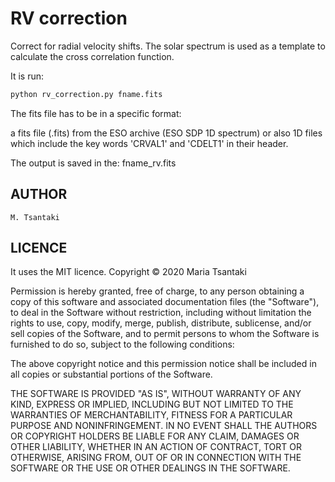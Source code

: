 RV correction
======

Correct for radial velocity shifts. The solar spectrum is used as a template to calculate the cross correlation function. 

It is run:

```python
python rv_correction.py fname.fits
```
The fits file has to be in a specific format:

a fits file (.fits) from the ESO archive (ESO SDP 1D spectrum) or also 1D files which include the key words 'CRVAL1' and 'CDELT1' in their header.

The output is saved in the: fname_rv.fits 


AUTHOR
-------

    M. Tsantaki

LICENCE
-------

It uses the MIT licence.
Copyright © 2020 Maria Tsantaki

Permission is hereby granted, free of charge, to any person obtaining
a copy of this software and associated documentation files (the "Software"),
to deal in the Software without restriction, including without limitation
the rights to use, copy, modify, merge, publish, distribute, sublicense,
and/or sell copies of the Software, and to permit persons to whom the
Software is furnished to do so, subject to the following conditions:

The above copyright notice and this permission notice shall be included
in all copies or substantial portions of the Software.

THE SOFTWARE IS PROVIDED "AS IS", WITHOUT WARRANTY OF ANY KIND,
EXPRESS OR IMPLIED, INCLUDING BUT NOT LIMITED TO THE WARRANTIES
OF MERCHANTABILITY, FITNESS FOR A PARTICULAR PURPOSE AND NONINFRINGEMENT.
IN NO EVENT SHALL THE AUTHORS OR COPYRIGHT HOLDERS BE LIABLE FOR ANY CLAIM,
DAMAGES OR OTHER LIABILITY, WHETHER IN AN ACTION OF CONTRACT,
TORT OR OTHERWISE, ARISING FROM, OUT OF OR IN CONNECTION WITH THE SOFTWARE
OR THE USE OR OTHER DEALINGS IN THE SOFTWARE.
